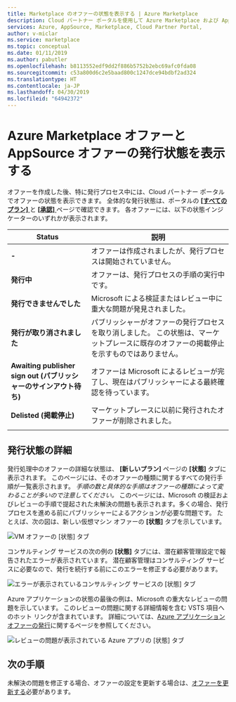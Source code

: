 ```yaml
---
title: Marketplace のオファーの状態を表示する | Azure Marketplace
description: Cloud パートナー ポータルを使用して Azure Marketplace および AppSource Marketplace でオファーの状態を表示する
services: Azure, AppSource, Marketplace, Cloud Partner Portal,
author: v-miclar
ms.service: marketplace
ms.topic: conceptual
ms.date: 01/11/2019
ms.author: pabutler
ms.openlocfilehash: b8113552edf9dd2f886b5752b2ebc69afc0fda08
ms.sourcegitcommit: c53a800d6c2e5baad800c1247dce94bdbf2ad324
ms.translationtype: HT
ms.contentlocale: ja-JP
ms.lasthandoff: 04/30/2019
ms.locfileid: "64942372"
---
```

# <a name="view-the-publishing-status-of-azure-marketplace-and-appsource-offers"></a>Azure Marketplace オファーと AppSource オファーの発行状態を表示する

オファーを作成した後、特に発行プロセス中には、Cloud パートナー ポータルでオファーの状態を表示できます。  全体的な発行状態は、ポータルの [ **[すべてのプラン]** ](../portal-tour/cpp-all-offers-page.md) と [ **[承認]** ](../portal-tour/cpp-approvals-page.md) ページで確認できます。  各オファーには、以下の状態インジケーターのいずれかが表示されます。  

|            Status              |   説明                                                           |
|            ------              |   -----------                                                           |
| **-**                          | オファーは作成されましたが、発行プロセスは開始されていません。            |
| **発行中**        | オファーは、発行プロセスの手順の実行中です。   |
| **発行できませんでした**             | Microsoft による検証またはレビュー中に重大な問題が発見されました。 |
| **発行が取り消されました**           | パブリッシャーがオファーの発行プロセスを取り消しました。  この状態は、マーケットプレースに既存のオファーの掲載停止を示すものではありません。 | 
| **Awaiting publisher sign out (パブリッシャーのサインアウト待ち)** | オファーは Microsoft によるレビューが完了し、現在はパブリッシャーによる最終確認を待っています。 |
| **Delisted (掲載停止)**                   | マーケットプレースに以前に発行されたオファーが削除されました。      | 
|  |  |


## <a name="publishing-status-details"></a>発行状態の詳細 

発行処理中のオファーの詳細な状態は、 **[新しいプラン]** ページの **[状態]** タブに表示されます。  このページには、そのオファーの種類に関するすべての発行手順が一覧表示されます。  *手順の数と具体的な手順はオファーの種類によって変わることが多いので注意してください。*  このページには、Microsoft の検証およびレビューの手順で提起された未解決の問題も表示されます。多くの場合、発行プロセスを進める前にパブリッシャーによるアクションが必要な問題です。  たとえば、次の図は、新しい仮想マシン オファーの **[状態]** タブを示しています。 

![VM オファーの [状態] タブ](./media/vm-offer-pub-steps1.png)

コンサルティング サービスの次の例の **[状態]** タブには、潜在顧客管理設定で報告されたエラーが表示されています。  潜在顧客管理はコンサルティング サービスに必要なので、発行を続行する前にこのエラーを修正する必要があります。

![エラーが表示されているコンサルティング サービスの [状態] タブ](./media/consulting-service-error.png)

Azure アプリケーションの状態の最後の例は、Microsoft の重大なレビューの問題を示しています。  このレビューの問題に関する詳細情報を含む VSTS 項目へのホット リンクが含まれています。  詳細については、[Azure アプリケーション オファーの発行](cpp-publish-offer.md)に関するページを参照してください。

![レビューの問題が表示されている Azure アプリの [状態] タブ](../azure-applications/media/status-tab-ms-review.png)


## <a name="next-steps"></a>次の手順

未解決の問題を修正する場合、オファーの設定を更新する場合は、[オファーを更新する](./cpp-update-offer.md)必要があります。 
